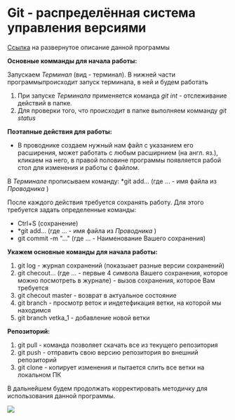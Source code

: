 # Git - распределённая система управления версиями
[Ссылка](https://ru.wikipedia.org/wiki/Git) на развернутое описание данной программы



**Основные комманды для начала работы:**

Запускаем *Терминал* (вид - терминал). В нижней части программыпроисходит запуск терминала, в ней и будем работать

1. При запуске *Терминала* применяется команда *git int* - отслеживание действий в папке.
2. Для проверки того, что происходит в папке выполняем комманду *git status*

**Поэтапные действия для работы:**

+ В проводнике создаем нужный нам файл с указанием его расширения, может работать с любым расширнием (на англ. яз.), кликаем на него, в правой половине программы появляется рабой стол для изменения и работы с файлом.

В *Терминале* прописываем команду: *git add... (где ... - имя файла из *Проводника* )

После каждого действия требуется сохранять работу. Для этого требуется задать определенные команды: 
- Ctrl+S (сохранение)
-  *git add... (где ... - имя файла из *Проводника* )
- git commit -m "..." (где ... - Наименование Вашего сохранения)

**Укажем основные команды для начала работы:**
1. git log - журнал сохранений (показыает разные версии сохранений)
2. git checout... (где ... - первые 4 символа Вашего сохранения, которое можно посмотреть в журнале) - вызов сохранения, которое Вам требуется
3. git checout master - возврат в актуальное состояние
4. git branch - просмотр веток и индетефикация ветки, на которой мы находимся
5. git branch vetka_1 - добавление новой ветки

**Репозиторий:**

1. git pull - команда позволяет скачать все из текущего репозитория 
2. git push - отправить свою версию репозитория во внешний репозиторий
3. git clone - копирует изменения и пытается слить все ветки на локальном ПК


В дальнейшем будем продолжать корректировать методичку для использования данной программы.  

![](https://i03.fotocdn.net/s115/41eb6f2b58802d32/public_pin_l/2607191527.jpg)


[def]: git.jpeg